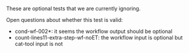 These are optional tests that we are currently ignoring.

Open questions about whether this test is valid:

* cond-wf-002*:  it seems the workflow output should be optional
* count-lines11-extra-step-wf-noET: the workflow input is optional but cat-tool input is not